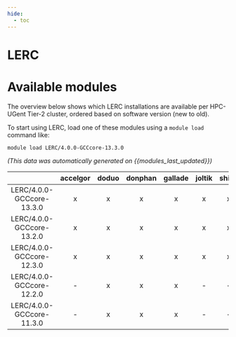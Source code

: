 ```yaml
---
hide:
  - toc
---
```


LERC
====

# Available modules


The overview below shows which LERC installations are available per HPC-UGent Tier-2 cluster, ordered based on software version (new to old).

To start using LERC, load one of these modules using a `module load` command like:

```shell
module load LERC/4.0.0-GCCcore-13.3.0
```

*(This data was automatically generated on {{modules_last_updated}})*  

| |accelgor|doduo|donphan|gallade|joltik|shinx|
| :---: | :---: | :---: | :---: | :---: | :---: | :---: |
|LERC/4.0.0-GCCcore-13.3.0|x|x|x|x|x|x|
|LERC/4.0.0-GCCcore-13.2.0|x|x|x|x|x|x|
|LERC/4.0.0-GCCcore-12.3.0|x|x|x|x|x|x|
|LERC/4.0.0-GCCcore-12.2.0|-|x|x|x|-|-|
|LERC/4.0.0-GCCcore-11.3.0|-|x|x|x|-|-|
